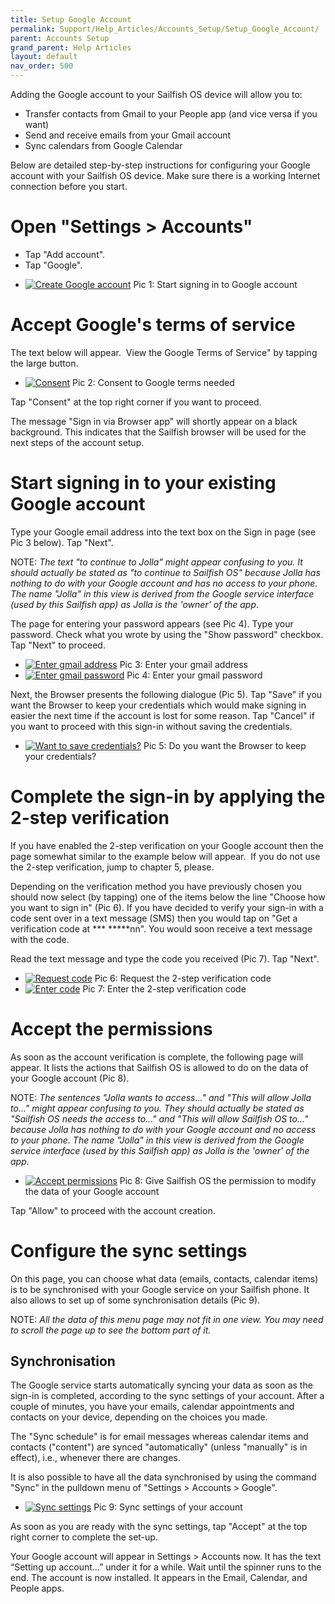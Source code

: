 ```yaml
---
title: Setup Google Account
permalink: Support/Help_Articles/Accounts_Setup/Setup_Google_Account/
parent: Accounts Setup
grand_parent: Help Articles
layout: default
nav_order: 500
---
```


Adding the Google account to your Sailfish OS device will allow you to:

* Transfer contacts from Gmail to your People app (and vice versa if you want)
* Send and receive emails from your Gmail account
* Sync calendars from Google Calendar

Below are detailed step-by-step instructions for configuring your Google account with your Sailfish OS device. Make sure there is a working Internet connection before you start.

# Open "Settings > Accounts"

* Tap "Add account".
* Tap "Google".

<div class="flex-images" markdown="1">

* <a href="G_settings_accounts_google.png" class="narrow-image"><img src="G_settings_accounts_google.png" alt="Create Google account"></a>
  <span class="md_figcaption">
    Pic 1: Start signing in to Google account
  </span>
</div>

# Accept Google's terms of service

The text below will appear.  View the Google Terms of Service" by tapping the large button.

<div class="flex-images" markdown="1">

* <a href="G_consent.png" class="narrow-image"><img src="G_consent.png" alt="Consent"></a>
  <span class="md_figcaption">
    Pic 2: Consent to Google terms needed
  </span>
</div>

Tap "Consent" at the top right corner if you want to proceed.

The message "Sign in via Browser app" will shortly appear on a black background. This indicates that the Sailfish browser will be used for the next steps of the account setup.

# Start signing in to your existing Google account

Type your Google email address into the text box on the Sign in page (see Pic 3 below). Tap "Next".

NOTE: _The text "to continue to Jolla" might appear confusing to you. It should actually be stated as "to continue to Sailfish OS" because Jolla has nothing to do with your Google account and has no access to your phone. The name "Jolla" in this view is derived from the Google service interface (used by this Sailfish app) as Jolla is the 'owner' of the app_.

The page for entering your password appears (see Pic 4). Type your password. Check what you wrote by using the "Show password" checkbox. Tap "Next" to proceed.

<div class="flex-images" markdown="1">

* <a href="G_sign-in_email.png"><img src="G_sign-in_email.png" alt="Enter gmail address"></a>
  <span class="md_figcaption">
    Pic 3: Enter your gmail address
  </span>
* <a href="G_sign-in_password.png"><img src="G_sign-in_password.png" alt="Enter gmail password"></a>
  <span class="md_figcaption">
    Pic 4: Enter your gmail password
  </span>
</div>

Next, the Browser presents the following dialogue (Pic 5). Tap "Save" if you want the Browser to keep your credentials which would make signing in easier the next time if the account is lost for some reason. Tap "Cancel" if you want to proceed with this sign-in without saving the credentials.

<div class="flex-images" markdown="1">

* <a href="G_would_you_like_to_save_the_password.png" class="narrow-image"><img src="G_would_you_like_to_save_the_password.png" alt="Want to save credentials?"></a>
  <span class="md_figcaption">
    Pic 5: Do you want the Browser to keep your credentials?
  </span>
</div>

# Complete the sign-in by applying the 2-step verification

If you have enabled the 2-step verification on your Google account then the page somewhat similar to the example below will appear.  If you do not use the 2-step verification, jump to chapter 5, please.

Depending on the verification method you have previously chosen you should now select (by tapping) one of the items below the line "Choose how you want to sign in" (Pic 6). If you have decided to verify your sign-in with a code sent over in a text message (SMS) then you would tap on "Get a verification code at *** *****nn". You would soon receive a text message with the code.

Read the text message and type the code you received (Pic 7). Tap "Next".

<div class="flex-images" markdown="1">

* <a href="G_2-step_verification_request.png"><img src="G_2-step_verification_request.png" alt="Request code"></a>
  <span class="md_figcaption">
    Pic 6: Request the 2-step verification code
  </span>
* <a href="G_2-step_verification_code.png"><img src="G_2-step_verification_code.png" alt="Enter code"></a>
  <span class="md_figcaption">
    Pic 7: Enter the 2-step verification code
  </span>
</div>


# Accept the permissions

As soon as the account verification is complete, the following page will appear. It lists the actions that Sailfish OS is allowed to do on the data of your Google account (Pic 8).

NOTE: _The sentences "Jolla wants to access..." and "This will allow Jolla to..." might appear confusing to you. They should actually be stated as "Sailfish OS needs the access to..." and "This will allow Sailfish OS to..." because Jolla has nothing to do with your Google account and no access to your phone. The name "Jolla" in this view is derived from the Google service interface (used by this Sailfish app) as Jolla is the 'owner' of the app_.

<div class="flex-images" markdown="1">

* <a href="G_permissions.png" class="narrow-image"><img src="G_permissions.png" alt="Accept permissions"></a>
  <span class="md_figcaption">
    Pic 8: Give Sailfish OS the permission to modify the data of your Google account
  </span>
</div>

Tap "Allow" to proceed with the account creation.

# Configure the sync settings

On this page, you can choose what data (emails, contacts, calendar items) is to be synchronised with your Google service on your Sailfish phone. It also allows to set up of some synchronisation details (Pic 9).

NOTE: _All the data of this menu page may not fit in one view. You may need to scroll the page up to see the bottom part of it._

## Synchronisation

The Google service starts automatically syncing your data as soon as the sign-in is completed, according to the sync settings of your account. After a couple of minutes, you have your emails, calendar appointments and contacts on your device, depending on the choices you made.

The "Sync schedule" is for email messages whereas calendar items and contacts ("content") are synced "automatically" (unless "manually" is in effect), i.e., whenever there are changes. 

It is also possible to have all the data synchronised by using the command "Sync" in the pulldown menu of "Settings > Accounts > Google".



<div class="flex-images" markdown="1">

* <a href="G_sync_settings.png" class="narrow-image"><img src="G_sync_settings.png" alt="Sync settings"></a>
  <span class="md_figcaption">
    Pic 9: Sync settings of your account
  </span>
</div>


As soon as you are ready with the sync settings, tap "Accept" at the top right corner to complete the set-up.

Your Google account will appear in Settings > Accounts now. It has the text “Setting up account…” under it for a while. Wait until the spinner runs to the end. The account is now installed. It appears in the Email, Calendar, and People apps.





